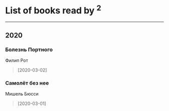 # List of books read by [](https://plus.google.com/u/0/105380613688026864443/)<sup>2</sup>
---

## 2020

### Болезнь Портного
Филип Рот
> [2020-03-02] 


### Самолёт без нее
Мишель Бюсси
> [2020-03-01] 



